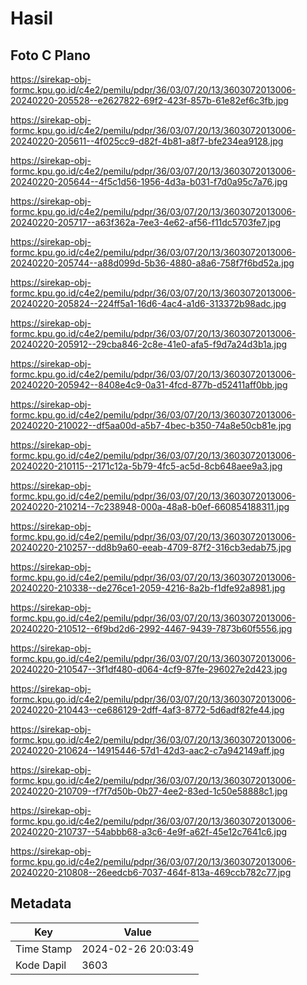 # Hasil

## Foto C Plano

https://sirekap-obj-formc.kpu.go.id/c4e2/pemilu/pdpr/36/03/07/20/13/3603072013006-20240220-205528--e2627822-69f2-423f-857b-61e82ef6c3fb.jpg

https://sirekap-obj-formc.kpu.go.id/c4e2/pemilu/pdpr/36/03/07/20/13/3603072013006-20240220-205611--4f025cc9-d82f-4b81-a8f7-bfe234ea9128.jpg

https://sirekap-obj-formc.kpu.go.id/c4e2/pemilu/pdpr/36/03/07/20/13/3603072013006-20240220-205644--4f5c1d56-1956-4d3a-b031-f7d0a95c7a76.jpg

https://sirekap-obj-formc.kpu.go.id/c4e2/pemilu/pdpr/36/03/07/20/13/3603072013006-20240220-205717--a63f362a-7ee3-4e62-af56-f11dc5703fe7.jpg

https://sirekap-obj-formc.kpu.go.id/c4e2/pemilu/pdpr/36/03/07/20/13/3603072013006-20240220-205744--a88d099d-5b36-4880-a8a6-758f7f6bd52a.jpg

https://sirekap-obj-formc.kpu.go.id/c4e2/pemilu/pdpr/36/03/07/20/13/3603072013006-20240220-205824--224ff5a1-16d6-4ac4-a1d6-313372b98adc.jpg

https://sirekap-obj-formc.kpu.go.id/c4e2/pemilu/pdpr/36/03/07/20/13/3603072013006-20240220-205912--29cba846-2c8e-41e0-afa5-f9d7a24d3b1a.jpg

https://sirekap-obj-formc.kpu.go.id/c4e2/pemilu/pdpr/36/03/07/20/13/3603072013006-20240220-205942--8408e4c9-0a31-4fcd-877b-d52411aff0bb.jpg

https://sirekap-obj-formc.kpu.go.id/c4e2/pemilu/pdpr/36/03/07/20/13/3603072013006-20240220-210022--df5aa00d-a5b7-4bec-b350-74a8e50cb81e.jpg

https://sirekap-obj-formc.kpu.go.id/c4e2/pemilu/pdpr/36/03/07/20/13/3603072013006-20240220-210115--2171c12a-5b79-4fc5-ac5d-8cb648aee9a3.jpg

https://sirekap-obj-formc.kpu.go.id/c4e2/pemilu/pdpr/36/03/07/20/13/3603072013006-20240220-210214--7c238948-000a-48a8-b0ef-660854188311.jpg

https://sirekap-obj-formc.kpu.go.id/c4e2/pemilu/pdpr/36/03/07/20/13/3603072013006-20240220-210257--dd8b9a60-eeab-4709-87f2-316cb3edab75.jpg

https://sirekap-obj-formc.kpu.go.id/c4e2/pemilu/pdpr/36/03/07/20/13/3603072013006-20240220-210338--de276ce1-2059-4216-8a2b-f1dfe92a8981.jpg

https://sirekap-obj-formc.kpu.go.id/c4e2/pemilu/pdpr/36/03/07/20/13/3603072013006-20240220-210512--6f9bd2d6-2992-4467-9439-7873b60f5556.jpg

https://sirekap-obj-formc.kpu.go.id/c4e2/pemilu/pdpr/36/03/07/20/13/3603072013006-20240220-210547--3f1df480-d064-4cf9-87fe-296027e2d423.jpg

https://sirekap-obj-formc.kpu.go.id/c4e2/pemilu/pdpr/36/03/07/20/13/3603072013006-20240220-210443--ce686129-2dff-4af3-8772-5d6adf82fe44.jpg

https://sirekap-obj-formc.kpu.go.id/c4e2/pemilu/pdpr/36/03/07/20/13/3603072013006-20240220-210624--14915446-57d1-42d3-aac2-c7a942149aff.jpg

https://sirekap-obj-formc.kpu.go.id/c4e2/pemilu/pdpr/36/03/07/20/13/3603072013006-20240220-210709--f7f7d50b-0b27-4ee2-83ed-1c50e58888c1.jpg

https://sirekap-obj-formc.kpu.go.id/c4e2/pemilu/pdpr/36/03/07/20/13/3603072013006-20240220-210737--54abbb68-a3c6-4e9f-a62f-45e12c7641c6.jpg

https://sirekap-obj-formc.kpu.go.id/c4e2/pemilu/pdpr/36/03/07/20/13/3603072013006-20240220-210808--26eedcb6-7037-464f-813a-469ccb782c77.jpg


## Metadata

| Key        | Value               |
| ---------- | ------------------- |
| Time Stamp | 2024-02-26 20:03:49 |
| Kode Dapil | 3603                |



